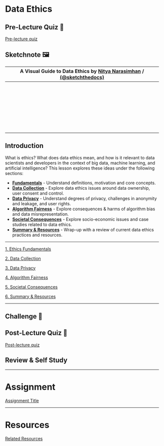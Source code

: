 # Data Ethics

## Pre-Lecture Quiz 🎯

[Pre-lecture quiz]() 

## Sketchnote 🖼

| A Visual Guide to Data Ethics by [Nitya Narasimhan](https://twitter.com/nitya) / [(@sketchthedocs)](https://sketchthedocs.dev)|
|---| 
| <br/><br/><br/><br/><br/><br/><br/><br/> |


## Introduction 

What is ethics? What does data ethics mean, and how is it relevant to data scientists and developers in the context of big data, machine learning, and artificial intelligence? This lesson explores these ideas under the following sections:

 * [**Fundamentals**](1-fundamentals) - Understand definitions, motivation and core concepts.
 * [**Data Collection**](2-collection) - Explore data ethics issues around data ownership, user consent and control.
 * [**Data Privacy**](3-privacy) - Understand degrees of privacy, challenges in anonymity and leakage, and user rights.
 * [**Algorithm Fairness**](4-fairness) - Explore consequences & harms of algorithm bias and data misrepresentation.
 * [**Societal Consequences**](5-consequences) - Explore socio-economic issues and case studies related to data ethics.
 * [**Summary & Resources**](6-summary) - Wrap-up with a review of current data ethics practices and resources.

---

[1. Ethics Fundamentals](1-fundamentals.md ':include')

[2. Data Collection](2-collection.md ':include')

[3. Data Privacy](3-privacy.md ':include')

[4. Algorithm Fairness](4-fairness.md ':include')

[5. Societal Consequences](5-consequences.md ':include')

[6. Summary & Resources](6-summary.md ':include')

---

## Challenge 🚀 


## Post-Lecture Quiz 🎯

[Post-lecture quiz]() 


## Review & Self Study 


---
# Assignment 

[Assignment Title](assignment.md ':include')

---

# Resources

[Related Resources](resources.md ':include')
